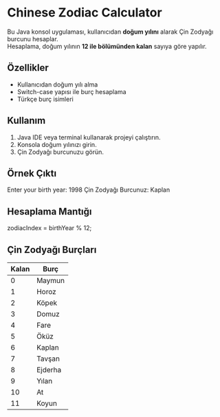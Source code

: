 # Chinese Zodiac Calculator

Bu Java konsol uygulaması, kullanıcıdan **doğum yılını** alarak Çin Zodyağı burcunu hesaplar.  
Hesaplama, doğum yılının **12 ile bölümünden kalan** sayıya göre yapılır.  

## Özellikler
- Kullanıcıdan doğum yılı alma
- Switch-case yapısı ile burç hesaplama
- Türkçe burç isimleri 

## Kullanım
1. Java IDE veya terminal kullanarak projeyi çalıştırın.
2. Konsola doğum yılınızı girin.
3. Çin Zodyağı burcunuzu görün.  

## Örnek Çıktı
Enter your birth year: 1998
Çin Zodyağı Burcunuz: Kaplan

## Hesaplama Mantığı  
zodiacIndex = birthYear % 12;

## Çin Zodyağı Burçları
| Kalan | Burç    |
|-------|---------|
| 0    | Maymun |
| 1    | Horoz  |
| 2    | Köpek  |
| 3    | Domuz  |
| 4    | Fare   |
| 5    | Öküz   |
| 6    | Kaplan |
| 7    | Tavşan |
| 8    | Ejderha|
| 9    | Yılan  |
| 10   | At     |
| 11   | Koyun  |
